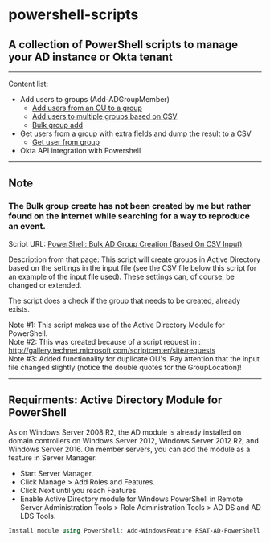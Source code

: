 # powershell-scripts

## A collection of PowerShell scripts to manage your AD instance or Okta tenant

***
Content list:
* Add users to groups (Add-ADGroupMember)
   * [Add users from an OU to a group](../add-users-to-groups(AD)/add-user-from-ou-to-group.ps1)
   * [Add users to multiple groups based on CSV](add-users-to-groups(AD)/add-user-to-groups.ps1)
   * [Bulk group add](bulk-group(AD)/ad-bulk-group-creation.ps1)
* Get users from a group with extra fields and dump the result to a CSV
  * [Get user from group](..get-members-of-group/get-full-user-dump.ps1)
* Okta API integration with Powershell

***
## Note
### The Bulk group create has not been created by me but rather found on the internet while searching for a way to reproduce an event.

Script URL: [PowerShell: Bulk AD Group Creation (Based On CSV Input)](https://gallery.technet.microsoft.com/scriptcenter/PowerShell-Bulk-AD-Group-4d873f35)

Description from that page:
This script will create groups in Active Directory based on the settings in the input file (see the CSV file below this script for an example of the input file used). These settings can, of course, be changed or extended.

The script does a check if the group that needs to be created, already exists.

Note #1: This script makes use of the Active Directory Module for PowerShell.  
Note #2: This was created because of a script request in : <http://gallery.technet.microsoft.com/scriptcenter/site/requests>  
Note #3: Added functionality for duplicate OU's. Pay attention that the input file changed slightly (notice the double quotes for the GroupLocation)!

***

## Requirments: Active Directory Module for PowerShell

As on Windows Server 2008 R2, the AD module is already installed on domain controllers on Windows Server 2012, Windows Server 2012 R2, and Windows Server 2016. On member servers, you can add the module as a feature in Server Manager.

* Start Server Manager.
* Click Manage > Add Roles and Features.
* Click Next until you reach Features.
* Enable Active Directory module for Windows PowerShell in Remote Server Administration Tools > Role Administration Tools > AD DS and AD LDS Tools.


```powershell
Install module using PowerShell: Add-WindowsFeature RSAT-AD-PowerShell
```

